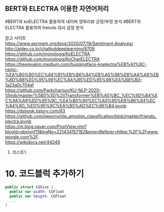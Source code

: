 ## BERT와 ELECTRA 이용한 자연어처리
#BERT와 koELECTRA 활용하여 네이버 영화리뷰 긍정/부정 분석
#BERT와 ELECTRA 활용하여 freinds 대사 감정 분석 

참고 사이트  
https://www.secmem.org/blog/2020/07/19/Sentiment-Analysis/  
http://aidev.co.kr/chatbotdeeplearning/8709  
https://github.com/monologg/KoELECTRA  
https://github.com/monologg/KoCharELECTRA  
https://heegyukim.medium.com/huggingface-koelectra%EB%A1%9C-nsmc-%EA%B0%90%EC%84%B1%EB%B6%84%EB%A5%98%EB%AA%A8%EB%8D%B8%ED%95%99%EC%8A%B5%ED%95%98%EA%B8%B0-1a23a0c704af  
https://github.com/Parkchanjun/KU-NLP-2020-1/blob/master/%5B5%5D%20Transformer%EB%A5%BC_%EC%9D%B4%EC%9A%A9%ED%95%9C_%EA%B0%90%EC%A0%95%EB%B6%84%EC%84%9D_%ED%95%9C%EA%B5%AD%EC%96%B4.ipynb    
https://dsbook.tistory.com/63    
https://github.com/jiwonny/nlp_emotion_classification/blob/master/friends_electra.ipynb  
https://m.blog.naver.com/PostView.nhn?blogId=qbxlvnf11&logNo=221434157182&proxyReferer=https:%2F%2Fwww.google.com%2F  
https://wikidocs.net/44249  

1. 리스트1
# 10. 코드블럭 추가하기

```swift
public struct CGSize {
  public var width: CGFloat
  public var heigth: CGFloat
  ...
}
```
